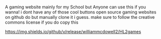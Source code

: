 A gaming website mainly for my School but Anyone can use this if you wanna!
i dont have any of those cool buttons open source gaming websites on github do but manually clone it i guess. make sure to follow the creative commons license if you do copy this

https://img.shields.io/github/v/release/williammcdowell2/HL2games
